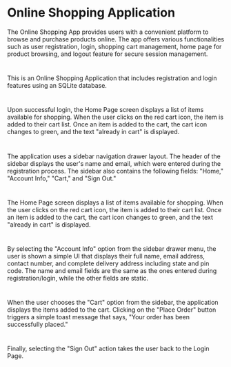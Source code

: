 
# Online Shopping Application

The Online Shopping App provides users with a convenient platform to browse and purchase products online. The app offers various functionalities such as user registration, login, shopping cart management, home page for product browsing, and logout feature for secure session management.

#

This is an Online Shopping Application that includes registration and login features using an SQLite database.
#
Upon successful login, the Home Page screen displays a list of items available for shopping. When the user clicks on the red cart icon, the item is added to their cart list. Once an item is added to the cart, the cart icon changes to green, and the text "already in cart" is displayed.
#
The application uses a sidebar navigation drawer layout. The header of the sidebar displays the user's name and email, which were entered during the registration process. The sidebar also contains the following fields: "Home," "Account Info," "Cart," and "Sign Out."
#
The Home Page screen displays a list of items available for shopping. When the user clicks on the red cart icon, the item is added to their cart list. Once an item is added to the cart, the cart icon changes to green, and the text "already in cart" is displayed.
#
By selecting the "Account Info" option from the sidebar drawer menu, the user is shown a simple UI that displays their full name, email address, contact number, and complete delivery address including state and pin code. The name and email fields are the same as the ones entered during registration/login, while the other fields are static.
#
When the user chooses the "Cart" option from the sidebar, the application displays the items added to the cart. Clicking on the "Place Order" button triggers a simple toast message that says, "Your order has been successfully placed."
#
Finally, selecting the "Sign Out" action takes the user back to the Login Page.
#
